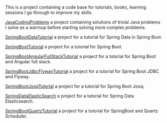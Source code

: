 This is a project containing a code base for tutorials, books, learning sessions I go through to improve my skills.

[JavaCodingProblems](JavaCodingProblems/README.MD) a project containing solutions of trivial Java problems I solve as
a warmup before starting solving more complex problems.

[SpringBootDataTutorial](SpringBootDataTutorial/README.MD) a project for a tutorial for Spring Data in Spring Boot.

[SpringBootTutorial](SpringBootTutorial/README.MD) a project for a tutorial for Spring Boot.

[SpringBootAngularFullStackTutorial](SpringBootAngularFullStackTutorial/README.MD) a project for a tutorial for Spring Boot and Angular full stack.

[SpringBootJdbcFlywayTutorial](SpringBootJdbcFlywayTutorial/README.MD) a project for a tutorial for Spring Boot JDBC and Flyway.

[SpringBootJooqTutorial](SpringBootJooqTutorial/README.MD) a project for a tutorial for Spring Boot Jooq.

[SpringDataElasticSearch](SpringDataElasticSearch/README.MD) a project for a tutorial for Spring Data Elasticsearch.

[SpringBootQuartzTutorial](SpringBootQuartzTutorial/README.MD) a project for a tutorial for SpringBoot and Quartz Scheduler.
